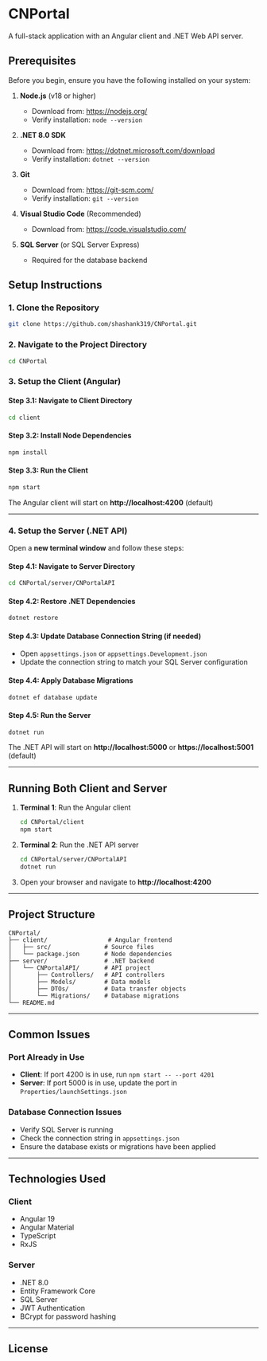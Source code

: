 # CNPortal

A full-stack application with an Angular client and .NET Web API server.

## Prerequisites

Before you begin, ensure you have the following installed on your system:

1. **Node.js** (v18 or higher)

   - Download from: https://nodejs.org/
   - Verify installation: `node --version`

2. **.NET 8.0 SDK**

   - Download from: https://dotnet.microsoft.com/download
   - Verify installation: `dotnet --version`

3. **Git**

   - Download from: https://git-scm.com/
   - Verify installation: `git --version`

4. **Visual Studio Code** (Recommended)

   - Download from: https://code.visualstudio.com/

5. **SQL Server** (or SQL Server Express)
   - Required for the database backend

## Setup Instructions

### 1. Clone the Repository

```bash
git clone https://github.com/shashank319/CNPortal.git
```

### 2. Navigate to the Project Directory

```bash
cd CNPortal
```

### 3. Setup the Client (Angular)

#### Step 3.1: Navigate to Client Directory

```bash
cd client
```

#### Step 3.2: Install Node Dependencies

```bash
npm install
```

#### Step 3.3: Run the Client

```bash
npm start
```

The Angular client will start on **http://localhost:4200** (default)

---

### 4. Setup the Server (.NET API)

Open a **new terminal window** and follow these steps:

#### Step 4.1: Navigate to Server Directory

```bash
cd CNPortal/server/CNPortalAPI
```

#### Step 4.2: Restore .NET Dependencies

```bash
dotnet restore
```

#### Step 4.3: Update Database Connection String (if needed)

- Open `appsettings.json` or `appsettings.Development.json`
- Update the connection string to match your SQL Server configuration

#### Step 4.4: Apply Database Migrations

```bash
dotnet ef database update
```

#### Step 4.5: Run the Server

```bash
dotnet run
```

The .NET API will start on **http://localhost:5000** or **https://localhost:5001** (default)

---

## Running Both Client and Server

1. **Terminal 1**: Run the Angular client

   ```bash
   cd CNPortal/client
   npm start
   ```

2. **Terminal 2**: Run the .NET API server

   ```bash
   cd CNPortal/server/CNPortalAPI
   dotnet run
   ```

3. Open your browser and navigate to **http://localhost:4200**

---

## Project Structure

```
CNPortal/
├── client/                 # Angular frontend
│   ├── src/               # Source files
│   └── package.json       # Node dependencies
├── server/                # .NET backend
│   └── CNPortalAPI/       # API project
│       ├── Controllers/   # API controllers
│       ├── Models/        # Data models
│       ├── DTOs/          # Data transfer objects
│       └── Migrations/    # Database migrations
└── README.md
```

---

## Common Issues

### Port Already in Use

- **Client**: If port 4200 is in use, run `npm start -- --port 4201`
- **Server**: If port 5000 is in use, update the port in `Properties/launchSettings.json`

### Database Connection Issues

- Verify SQL Server is running
- Check the connection string in `appsettings.json`
- Ensure the database exists or migrations have been applied

---

## Technologies Used

### Client

- Angular 19
- Angular Material
- TypeScript
- RxJS

### Server

- .NET 8.0
- Entity Framework Core
- SQL Server
- JWT Authentication
- BCrypt for password hashing

---

## License
